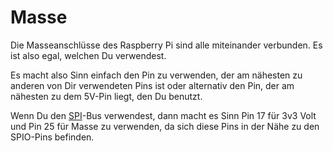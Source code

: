 <!--
---
name: Masse (Ground)
class: interface
type: pinout
description: Raspberry Pi Masse Pins
pin:
  '6':
  '9':
  '14':
  '20':
  '25':
  '30':
  '34':
  '39':
-->
# Masse

Die Masseanschlüsse des Raspberry Pi sind alle miteinander verbunden. Es ist also egal, welchen
Du verwendest.

Es macht also Sinn einfach den Pin zu verwenden, der am nähesten zu anderen von Dir verwendeten
Pins ist oder alternativ den Pin, der am nähesten zu dem 5V-Pin liegt, den Du benutzt.

Wenn Du den [SPI](/pinout/spi)-Bus verwendest, dann macht es Sinn Pin 17 für 3v3 Volt und Pin 25
für Masse zu verwenden, da sich diese Pins in der Nähe zu den SPIO-Pins befinden.
